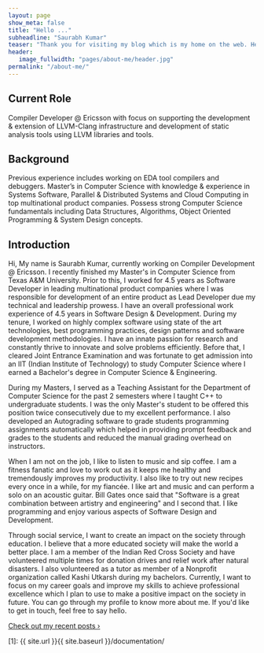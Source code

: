 ```yaml
---
layout: page
show_meta: false
title: "Hello ..."
subheadline: "Saurabh Kumar"
teaser: "Thank you for visiting my blog which is my home on the web. Here, you can get to know everything about me such as my education, hobbies and passion. Please feel free to connect with me or reach out to me."
header:
   image_fullwidth: "pages/about-me/header.jpg"
permalink: "/about-me/"
---
```


<h2> Current Role </h2>
Compiler Developer @ Ericsson with focus on supporting the development & extension of LLVM-Clang infrastructure and development of static analysis tools using LLVM libraries and tools.
<h2>  Background </h2>
Previous experience includes working on EDA tool compilers and debuggers. Master’s in Computer Science with knowledge & experience in Systems Software, Parallel & Distributed Systems and Cloud Computing in top multinational product companies. Possess strong Computer Science fundamentals including Data Structures, Algorithms, Object Oriented Programming & System Design concepts.
<h2>  Introduction </h2>
Hi, My name is Saurabh Kumar, currently working on Compiler Development @ Ericsson. I recently finished my Master's in Computer Science from Texas A&M University. Prior to this, I worked for 4.5 years as Software Developer in leading multinational product companies where I was responsible for development of an entire product as Lead Developer due my technical and leadership prowess. I have an overall professional work experience of 4.5 years in Software Design & Development. During my tenure, I worked on highly complex software using state of the art technologies, best programming practices, design patterns and software development methodologies. I have an innate passion for research and constantly thrive to innovate and solve problems efficiently.  Before that, I cleared Joint Entrance Examination and was fortunate to get admission into an IIT (Indian Institute of Technology) to study Computer Science where I earned a Bachelor's degree in Computer Science & Engineering.

During my Masters, I served as a Teaching Assistant for the Department of Computer Science for the past 2 semesters where I taught C++ to undergraduate students. I was the only Master's student to be offered this position twice consecutively due to my excellent performance. I also developed an Autograding software to grade students programming assignments automatically which helped in providing prompt feedback and grades to the students and reduced the manual grading overhead on instructors.

When I am not on the job, I like to listen to music and sip coffee. I am a fitness fanatic and love to work out as it keeps me healthy and tremendously improves my productivity. I also like to try out new recipes every once in a while, for my fiancée. I like art and music and can perform a solo on an acoustic guitar. Bill Gates once said that "Software is a great combination between artistry and engineering" and I second that. I like programming and enjoy various aspects of Software Design and Development.

Through social service, I want to create an impact on the society through education. I believe that a more educated society will make the world a better place. I am a member of the Indian Red Cross Society and have volunteered multiple times for donation drives and relief work after natural disasters. I also volunteered as a tutor as member of a Nonprofit organization called Kashi Utkarsh during my bachelors. Currently, I want to focus on my career goals and improve my skills to achieve professional excellence which I plan to use to make a positive impact on the society in future. You can go through my profile to know more about me. If you'd like to get in touch, feel free to say hello.


<a class="radius button large" href="{{ site.url }}{{ site.baseurl }}/blog/">Check out my recent posts ›</a>


 [1]: {{ site.url }}{{ site.baseurl }}/documentation/
